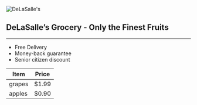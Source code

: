![DeLaSalle's](https://home.manhattan.edu/~marc.waldman/images/dls.png)
## DeLaSalle’s Grocery - Only the Finest Fruits
---
- Free Delivery
- Money-back guarantee
- Senior citizen discount

| Item | Price |
|------|-------|
|grapes| $1.99 |
|apples| $0.90 |

